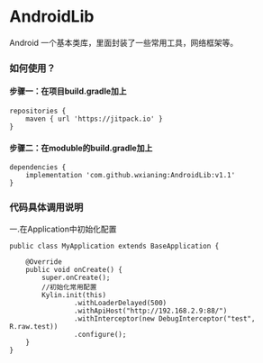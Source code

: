 # AndroidLib
Android 一个基本类库，里面封装了一些常用工具，网络框架等。

### 如何使用？

#### 步骤一：在项目build.gradle加上
```
repositories {
    maven { url 'https://jitpack.io' }
}
```
#### 步骤二：在moduble的build.gradle加上

```
dependencies {
    implementation 'com.github.wxianing:AndroidLib:v1.1'
}
```

### 代码具体调用说明

一.在Application中初始化配置 

``` 
public class MyApplication extends BaseApplication {

    @Override
    public void onCreate() {
        super.onCreate();
        //初始化常用配置
        Kylin.init(this)
                .withLoaderDelayed(500)
                .withApiHost("http://192.168.2.9:88/")
                .withInterceptor(new DebugInterceptor("test", R.raw.test))
                .configure();
    }
}

``` 
